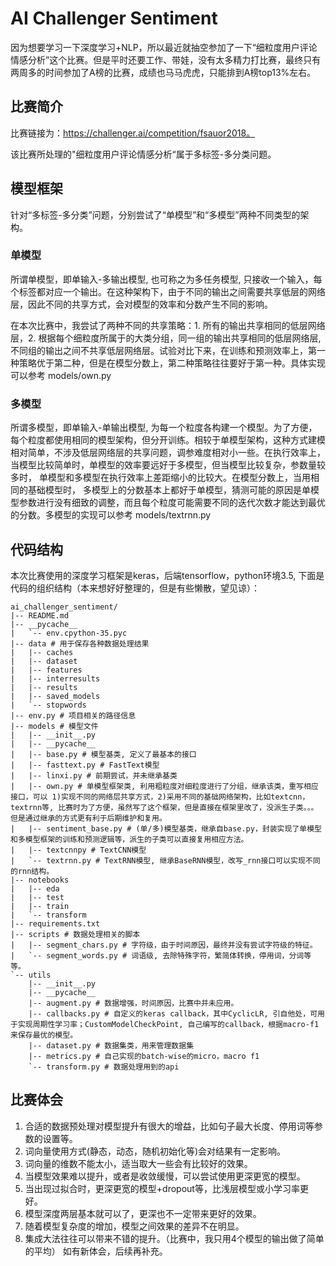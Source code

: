 # AI Challenger Sentiment 
因为想要学习一下深度学习+NLP，所以最近就抽空参加了一下“细粒度用户评论情感分析”这个比赛。但是平时还要工作、带娃，没有太多精力打比赛，最终只有两周多的时间参加了A榜的比赛，成绩也马马虎虎，只能排到A榜top13%左右。

## 比赛简介
比赛链接为：https://challenger.ai/competition/fsauor2018。

该比赛所处理的"细粒度用户评论情感分析“属于多标签-多分类问题。

## 模型框架
针对“多标签-多分类”问题，分别尝试了“单模型”和“多模型”两种不同类型的架构。

### 单模型
所谓单模型，即单输入-多输出模型, 也可称之为多任务模型, 只接收一个输入，每个标签都对应一个输出。在这种架构下，由于不同的输出之间需要共享低层的网络层，因此不同的共享方式，会对模型的效率和分数产生不同的影响。

在本次比赛中，我尝试了两种不同的共享策略：1. 所有的输出共享相同的低层网络层，2. 根据每个细粒度所属于的大类分组，同一组的输出共享相同的低层网络层, 不同组的输出之间不共享低层网络层。试验对比下来，在训练和预测效率上，第一种策略优于第二种，但是在模型分数上，第二种策略往往要好于第一种。具体实现可以参考 models/own.py


### 多模型
所谓多模型，即单输入-单输出模型, 为每一个粒度各构建一个模型。为了方便，每个粒度都使用相同的模型架构，但分开训练。相较于单模型架构，这种方式建模相对简单，不涉及低层网络层的共享问题，调参难度相对小一些。在执行效率上，当模型比较简单时，单模型的效率要远好于多模型，但当模型比较复杂，参数量较多时， 单模型和多模型在执行效率上差距缩小的比较大。在模型分数上，当用相同的基础模型时， 多模型上的分数基本上都好于单模型，猜测可能的原因是单模型参数进行没有细致的调整，而且每个粒度可能需要不同的迭代次数才能达到最优的分数。多模型的实现可以参考 models/textrnn.py

## 代码结构
本次比赛使用的深度学习框架是keras，后端tensorflow，python环境3.5, 下面是代码的组织结构（本来想好好整理的，但是有些懒散，望见谅）：

```
ai_challenger_sentiment/
|-- README.md
|-- __pycache__
|   `-- env.cpython-35.pyc
|-- data # 用于保存各种数据处理结果
|   |-- caches
|   |-- dataset
|   |-- features
|   |-- interresults
|   |-- results
|   |-- saved_models
|   `-- stopwords
|-- env.py # 项目相关的路径信息
|-- models # 模型文件
|   |-- __init__.py
|   |-- __pycache__
|   |-- base.py # 模型基类, 定义了最基本的接口
|   |-- fasttext.py # FastText模型
|   |-- linxi.py # 前期尝试，并未继承基类
|   |-- own.py # 单模型框架类, 利用粗粒度对细粒度进行了分组，继承该类，重写相应接口，可以 1)实现不同的网络层共享方式，2)采用不同的基础网络架构，比如textcnn，textrnn等, 比赛时为了方便，虽然写了这个框架，但是直接在框架里改了，没派生子类。。。  但是通过继承的方式更有利于后期维护和复用。
|   |-- sentiment_base.py # (单/多)模型基类，继承自base.py，封装实现了单模型和多模型框架的训练和预测逻辑等，派生的子类可以直接复用相应方法。
|   |-- textcnnpy # TextCNN模型
|   `-- textrnn.py # TextRNN模型, 继承BaseRNN模型，改写_rnn接口可以实现不同的rnn结构。
|-- notebooks
|   |-- eda
|   |-- test
|   |-- train
|   `-- transform
|-- requirements.txt
|-- scripts # 数据处理相关的脚本
|   |-- segment_chars.py # 字符级，由于时间原因，最终并没有尝试字符级的特征。
|   `-- segment_words.py # 词语级, 去除特殊字符，繁简体转换，停用词，分词等等。
`-- utils
    |-- __init__.py
    |-- __pycache__
    |-- augment.py # 数据增强，时间原因，比赛中并未应用。
    |-- callbacks.py # 自定义的keras callback，其中CyclicLR, 引自他处，可用于实现周期性学习率；CustomModelCheckPoint, 自己编写的callback，根据macro-f1来保存最优的模型。
    |-- dataset.py # 数据集类，用来管理数据集
    |-- metrics.py # 自己实现的batch-wise的micro，macro f1
    `-- transform.py # 数据处理用到的api
```

## 比赛体会
1.  合适的数据预处理对模型提升有很大的增益，比如句子最大长度、停用词等参数的设置等。
2.  词向量使用方式(静态，动态，随机初始化等)会对结果有一定影响。
3.  词向量的维数不能太小，适当取大一些会有比较好的效果。
4.  当模型效果难以提升，或者是收敛缓慢，可以尝试使用更深更宽的模型。
5.  当出现过拟合时，更深更宽的模型+dropout等，比浅层模型或小学习率更好。
5.  模型深度两层基本就可以了，更深也不一定带来更好的效果。
6.  随着模型复杂度的增加，模型之间效果的差异不在明显。
7.  集成大法往往可以带来不错的提升。（比赛中，我只用4个模型的输出做了简单的平均）
如有新体会，后续再补充。

